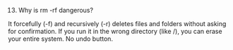 13. Why is rm -rf dangerous?

It forcefully (-f) and recursively (-r) deletes files and folders without asking for confirmation.
If you run it in the wrong directory (like /), you can erase your entire system. No undo button.